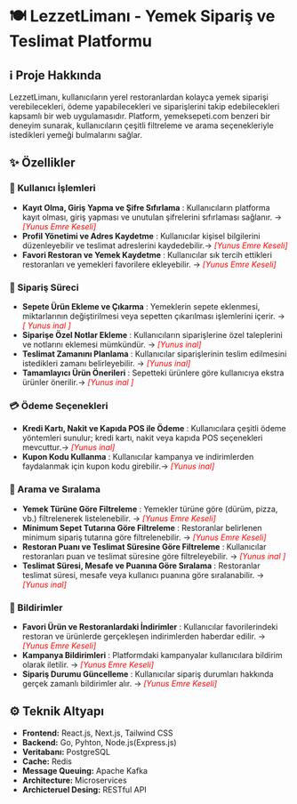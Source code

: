 # 🍽️ LezzetLimanı - Yemek Sipariş ve Teslimat Platformu

## ℹ️ Proje Hakkında
LezzetLimanı, kullanıcıların yerel restoranlardan kolayca yemek siparişi verebilecekleri, ödeme yapabilecekleri ve siparişlerini takip edebilecekleri kapsamlı bir web uygulamasıdır. Platform, yemeksepeti.com benzeri bir deneyim sunarak, kullanıcıların çeşitli filtreleme ve arama seçenekleriyle istedikleri yemeği bulmalarını sağlar.



## ✨ Özellikler

### 👤 Kullanıcı İşlemleri
- **Kayıt Olma, Giriş Yapma ve Şifre Sıfırlama** : Kullanıcıların platforma kayıt olması, giriş yapması ve unutulan şifrelerini sıfırlaması sağlanır. ->  <span style="color:red">*[Yunus Emre Keseli]* </span>
- **Profil Yönetimi ve Adres Kaydetme** : Kullanıcılar kişisel bilgilerini düzenleyebilir ve teslimat adreslerini kaydedebilir.-> <span style="color:red">*[Yunus Emre Keseli]* </span>
- **Favori Restoran ve Yemek Kaydetme** : Kullanıcılar sık tercih ettikleri restoranları ve yemekleri favorilere ekleyebilir. -> <span style="color:red">*[Yunus Emre Keseli]* </span>
### 🛒 Sipariş Süreci
- **Sepete Ürün Ekleme ve Çıkarma** : Yemeklerin sepete eklenmesi, miktarlarının değiştirilmesi veya sepetten çıkarılması işlemlerini içerir. ->   <span style="color:red">*[ Yunus inal ]* </span>
- **Siparişe Özel Notlar Ekleme** : Kullanıcıların siparişlerine özel taleplerini ve notlarını eklemesi mümkündür. -> <span style="color:red">*[Yunus inal]* </span>
- **Teslimat Zamanını Planlama** : Kullanıcılar siparişlerinin teslim edilmesini istedikleri zamanı belirleyebilir. ->  <span style="color:red">*[Yunus inal]* </span>
- **Tamamlayıcı Ürün Önerileri** : Sepetteki ürünlere göre kullanıcıya ekstra ürünler önerilir.-> <span style="color:red">*[Yunus inal ]* </span>

### 💳 Ödeme Seçenekleri
- **Kredi Kartı, Nakit ve Kapıda POS ile Ödeme** : Kullanıcılara çeşitli ödeme yöntemleri sunulur; kredi kartı, nakit veya kapıda POS seçenekleri mevcuttur.-> <span style="color:red">*[Yunus inal]* </span>
- **Kupon Kodu Kullanma** : Kullanıcılar kampanya ve indirimlerden faydalanmak için kupon kodu girebilir.-> <span style="color:red">*[Yunus inal]* </span>

### 🔎 Arama ve Sıralama
- **Yemek Türüne Göre Filtreleme** : Yemekler türüne göre (dürüm, pizza, vb.) filtrelenerek listelenebilir. -> <span style="color:red">*[Yunus Emre Keseli]* </span>
- **Minimum Sepet Tutarına Göre Filtreleme** : Restoranlar belirlenen minimum sipariş tutarına göre filtrelenebilir. -> <span style="color:red">*[Yunus Emre Keseli]* </span>
- **Restoran Puanı ve Teslimat Süresine Göre Filtreleme** : Kullanıcılar restoranları puan ve teslimat süresine göre filtreleyebilir.  -> <span style="color:red">*[Yunus inal ]* </span>
- **Teslimat Süresi, Mesafe ve Puanına Göre Sıralama** : Restoranlar teslimat süresi, mesafe veya kullanıcı puanına göre sıralanabilir.  ->  <span style="color:red">*[Yunus inal]* </span>

### 🔔 Bildirimler
- **Favori Ürün ve Restoranlardaki İndirimler** : Kullanıcılar favorilerindeki restoran ve ürünlerde gerçekleşen indirimlerden haberdar edilir.   -> <span style="color:red">*[Yunus Emre Keseli]* </span>
- **Kampanya Bildirimleri** : Platformdaki kampanyalar kullanıcılara bildirim olarak iletilir. ->  <span style="color:red">*[Yunus Emre Keseli]* </span>
- **Sipariş Durumu Güncelleme** : Kullanıcılar sipariş durumları hakkında gerçek zamanlı bildirimler alır.  -> <span style="color:red">*[Yunus Emre Keseli]* </span>

## ⚙️ Teknik Altyapı
- **Frontend:** React.js, Next.js, Tailwind CSS  
- **Backend:** Go, Pyhton, Node.js(Express.js) 
- **Veritabanı:** PostgreSQL
- **Cache:** Redis
- **Message Queuing:** Apache Kafka   
- **Architecture:** Microservices
- **Archicteruel Desing:** RESTful API

